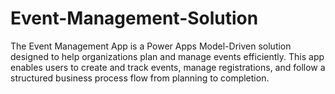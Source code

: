 # Event-Management-Solution
The Event Management App is a Power Apps Model-Driven solution designed to help organizations plan and manage events efficiently. This app enables users to create and track events, manage registrations, and follow a structured business process flow from planning to completion.

